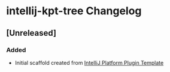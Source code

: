 <!-- Keep a Changelog guide -> https://keepachangelog.com -->

# intellij-kpt-tree Changelog

## [Unreleased]
### Added
- Initial scaffold created from [IntelliJ Platform Plugin Template](https://github.com/JetBrains/intellij-platform-plugin-template)
